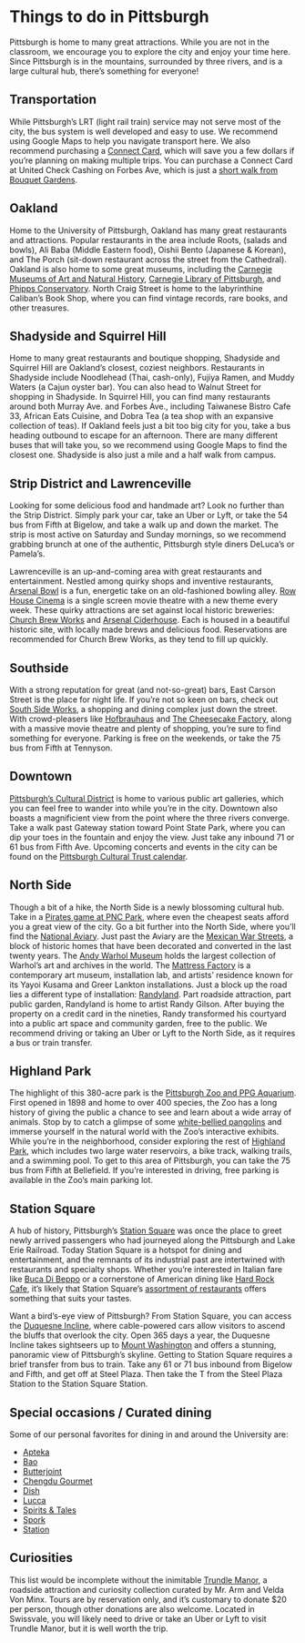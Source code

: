 # Things to do in Pittsburgh 

Pittsburgh is home to many great attractions. While you are not in the classroom, we encourage you to explore the city and enjoy your time here. Since Pittsburgh is in the mountains, surrounded by three rivers, and is a large cultural hub, there’s something for everyone!

## Transportation 

While Pittsburgh’s LRT (light rail train) service may not serve most of the city, the bus system is well developed and easy to use. We recommend using Google Maps to help you navigate transport here. We also recommend purchasing a [Connect Card](http://www.connectcard.org/connectcard-locations.aspx), which will save you a few dollars if you’re planning on making multiple trips. You can purchase a Connect Card at United Check Cashing on Forbes Ave, which is just a [short walk from Bouquet Gardens](https://goo.gl/maps/S5o9wgsTmD92).

## Oakland 

Home to the University of Pittsburgh, Oakland has many great restaurants and attractions. Popular restaurants in the area include Roots, (salads and bowls), Ali Baba (Middle Eastern food), Oishii Bento (Japanese & Korean), and The Porch (sit-down restaurant across the street from the Cathedral). Oakland is also home to some great museums, including the [Carnegie Museums of Art and Natural History](http://www.carnegiemuseums.org/), [Carnegie Library of Pittsburgh](http://www.carnegielibrary.org/), and [Phipps Conservatory](https://www.phipps.conservatory.org/). North Craig Street is home to the labyrinthine Caliban’s Book Shop, where you can find vintage records, rare books, and other treasures.

## Shadyside and Squirrel Hill 

Home to many great restaurants and boutique shopping, Shadyside and Squirrel Hill are Oakland’s closest, coziest neighbors. Restaurants in Shadyside include Noodlehead (Thai, cash-only), Fujiya Ramen, and Muddy Waters (a Cajun oyster bar). You can also head to Walnut Street for shopping in Shadyside. In Squirrel Hill, you can find many restaurants around both Murray Ave. and Forbes Ave., including Taiwanese Bistro Cafe 33, African Eats Cuisine, and Dobra Tea (a tea shop with an expansive collection of teas). If Oakland feels just a bit too big city for you, take a bus heading outbound to escape for an afternoon. There are many different buses that will take you, so we recommend using Google Maps to find the closest one. Shadyside is also just a mile and a half walk from campus.

## Strip District and Lawrenceville

Looking for some delicious food and handmade art? Look no further than the Strip District. Simply park your car, take an Uber or Lyft, or take the 54 bus from Fifth at Bigelow, and take a walk up and down the market. The strip is most active on Saturday and Sunday mornings, so we recommend grabbing brunch at one of the authentic, Pittsburgh style diners DeLuca’s or Pamela’s. 

Lawrenceville is an up-and-coming area with great restaurants and entertainment. Nestled among quirky shops and inventive restaurants, [Arsenal Bowl](https://www.arsenalbowl.com/) is a fun, energetic take on an old-fashioned bowling alley. [Row House Cinema](http://rowhousecinema.com/) is a single screen movie theatre with a new theme every week. These quirky attractions are set against local historic breweries: [Church Brew Works](http://www.churchbrew.com) and [Arsenal Ciderhouse](http://www.arsenalciderhouse.com/). Each is housed in a beautiful historic site, with locally made brews and delicious food. Reservations are recommended for Church Brew Works, as they tend to fill up quickly.

## Southside 

With a strong reputation for great (and not-so-great) bars, East Carson Street is the place for night life. If you’re not so keen on bars, check out [South Side Works](https://www.southsideworks.com/), a shopping and dining complex just down the street. With crowd-pleasers like [Hofbrauhaus](http://www.hofbrauhauspittsburgh.com/) and [The Cheesecake Factory](http://locations.thecheesecakefactory.com/pa/pittsburgh-75.html), along with a massive movie theatre and plenty of shopping, you’re sure to find something for everyone. Parking is free on the weekends, or take the 75 bus from Fifth at Tennyson.

## Downtown

[Pittsburgh’s Cultural District](https://culturaldistrict.org/) is home to various public art galleries, which you can feel free to wander into while you’re in the city. Downtown also boasts a magnificient view from the point where the three rivers converge. Take a walk past Gateway station toward Point State Park, where you can dip your toes in the fountain and enjoy the view. Just take any inbound 71 or 61 bus from Fifth Ave. Upcoming concerts and events in the city can be found on the [Pittsburgh Cultural Trust calendar](https://trustarts.org/calendar?utf8=%E2%9C%93&utf8=%E2%9C%93&genre=All+Genres&organization_id=1&start_date=2022%2F07%2F08&end_date=2022%2F07%2F23&filter%5Bmin%5D=2022-06-28T17%3A53%3A34-05%3A00&filter%5Bmax%5D=2023-12-28+18%3A53%3A34+-0500&filter%5Bcurrent_page%5D=date). 

## North Side

Though a bit of a hike, the North Side is a newly blossoming cultural hub. Take in a [Pirates game at PNC Park](https://www.mlb.com/pirates), where even the cheapest seats afford you a great view of the city. Go a bit further into the North Side, where you’ll find the [National Aviary](https://www.aviary.org/). Just past the Aviary are the [Mexican War Streets](http://www.mexicanwarstreets.org/), a block of historic homes that have been decorated and converted in the last twenty years. The [Andy Warhol Museum](https://www.warhol.org/) holds the largest collection of Warhol’s art and archives in the world. The [Mattress Factory](http://www.mattress.org) is a contemporary art museum, installation lab, and artists’ residence known for its Yayoi Kusama and Greer Lankton installations. Just a block up the road lies a different type of installation: [Randyland](https://www.facebook.com/randylandpgh/). Part roadside attraction, part public garden, Randyland is home to artist Randy Gilson. After buying the property on a credit card in the nineties, Randy transformed his courtyard into a public art space and community garden, free to the public. We recommend driving or taking an Uber or Lyft to the North Side, as it requires a bus or train transfer.

## Highland Park

The highlight of this 380-acre park is the [Pittsburgh Zoo and PPG Aquarium](http://pittsburghzoo.org/). First opened in 1898 and home to over 400 species, the Zoo has a long history of giving the public a chance to see and learn about a wide array of animals. Stop by to catch a glimpse of some [white-bellied pangolins](http://www.wpxi.com/news/top-stories/new-white-bellied-pangolins-now-at-pittsburgh-zoo-ppg-aquarium/524477271) and immerse yourself in the natural world with the Zoo’s interactive exhibits. While you’re in the neighborhood, consider exploring the rest of [Highland Park](https://www.pittsburghparks.org/highland-park), which includes 
two large water reservoirs, a bike track, walking trails, and a swimming pool. To get to this area of Pittsburgh, you can take the 75 bus from Fifth at Bellefield. If you’re interested in driving, free parking is available in the Zoo’s main parking lot.

## Station Square

A hub of history, Pittsburgh’s [Station Square](http://www.stationsquare.com/) was once the place to greet newly arrived passengers who had journeyed along the Pittsburgh and Lake Erie Railroad. Today Station Square is a hotspot for dining and entertainment, and the remnants of its industrial past are intertwined with restaurants and specialty shops. Whether you’re interested in Italian fare like [Buca Di Beppo](http://www.bucadibeppo.com/restaurants/pa/pittsburgh-station-square/) or a cornerstone of American dining like [Hard Rock Cafe](http://www.hardrock.com/cafes/pittsburgh/), it’s likely that Station Square’s [assortment of restaurants](https://www.stationsquare.com/Dining/) offers something that suits your tastes. 

Want a bird’s-eye view of Pittsburgh? From Station Square, you can access the [Duquesne Incline](http://duquesneincline.org/), where cable-powered cars allow visitors to ascend the bluffs that overlook the city. Open 365 days a year, the Duquesne Incline takes sightseers up to [Mount Washington](https://www.visitpittsburgh.com/about-pittsburgh/neighborhoods/mt-washington/) and offers a stunning, panoramic view of Pittsburgh’s skyline. Getting to Station Square requires a brief transfer from bus to train. Take any 61 or 71 bus inbound from Bigelow and Fifth, and get off at Steel Plaza. Then take the T from the Steel Plaza Station to the Station Square Station.

## Special occasions / Curated dining

Some of our personal favorites for dining in and around the University are:

* [Apteka](https://aptekapgh.com/)
* [Bao](http://nightmarketgourmet.com/)
* [Butterjoint](https://butterjoint.com/)
* [Chengdu Gourmet](https://www.chengdupa15217.com/)
* [Dish](https://dishosteria.com/)
* [Lucca](https://luccaristorante.com/)
* [Spirits & Tales](https://www.spiritsandtales.com/)
* [Spork](https://sporkpittsburgh.com/)
* [Station](https://www.station4744.com/)

## Curiosities

This list would be incomplete without the inimitable [Trundle Manor](http://www.trundlemanor.com/), a roadside attraction and curiosity collection curated by Mr. Arm and Velda Von Minx. Tours are by reservation only, and it’s customary to donate $20 per person, though other donations are also welcome. Located in Swissvale, you will likely need to drive or take an Uber or Lyft to visit Trundle Manor, but it is well worth the trip.